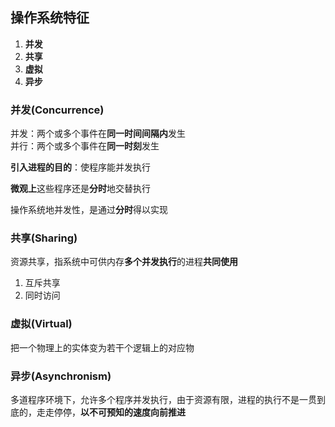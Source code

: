 ## 操作系统特征
1. **并发**
2. **共享**
3. **虚拟**
4. **异步**

### 并发(Concurrence)
并发：两个或多个事件在**同一时间间隔内**发生<br/>
并行：两个或多个事件在**同一时刻**发生

**引入进程的目的**：使程序能并发执行

**微观上**这些程序还是**分时**地交替执行

操作系统地并发性，是通过**分时**得以实现

### 共享(Sharing)
资源共享，指系统中可供内存**多个并发执行**的进程**共同使用**
1. 互斥共享
2. 同时访问

### 虚拟(Virtual)
把一个物理上的实体变为若干个逻辑上的对应物

### 异步(Asynchronism)
多道程序环境下，允许多个程序并发执行，由于资源有限，进程的执行不是一贯到底的，走走停停，**以不可预知的速度向前推进**
